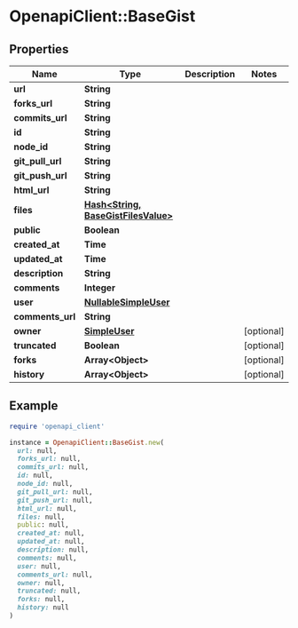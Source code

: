 # OpenapiClient::BaseGist

## Properties

| Name | Type | Description | Notes |
| ---- | ---- | ----------- | ----- |
| **url** | **String** |  |  |
| **forks_url** | **String** |  |  |
| **commits_url** | **String** |  |  |
| **id** | **String** |  |  |
| **node_id** | **String** |  |  |
| **git_pull_url** | **String** |  |  |
| **git_push_url** | **String** |  |  |
| **html_url** | **String** |  |  |
| **files** | [**Hash&lt;String, BaseGistFilesValue&gt;**](BaseGistFilesValue.md) |  |  |
| **public** | **Boolean** |  |  |
| **created_at** | **Time** |  |  |
| **updated_at** | **Time** |  |  |
| **description** | **String** |  |  |
| **comments** | **Integer** |  |  |
| **user** | [**NullableSimpleUser**](NullableSimpleUser.md) |  |  |
| **comments_url** | **String** |  |  |
| **owner** | [**SimpleUser**](SimpleUser.md) |  | [optional] |
| **truncated** | **Boolean** |  | [optional] |
| **forks** | **Array&lt;Object&gt;** |  | [optional] |
| **history** | **Array&lt;Object&gt;** |  | [optional] |

## Example

```ruby
require 'openapi_client'

instance = OpenapiClient::BaseGist.new(
  url: null,
  forks_url: null,
  commits_url: null,
  id: null,
  node_id: null,
  git_pull_url: null,
  git_push_url: null,
  html_url: null,
  files: null,
  public: null,
  created_at: null,
  updated_at: null,
  description: null,
  comments: null,
  user: null,
  comments_url: null,
  owner: null,
  truncated: null,
  forks: null,
  history: null
)
```

